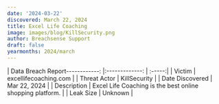 ```yaml
---
date: '2024-03-22'
discovered: March 22, 2024
title: Excel Life Coaching
image: images/blog/KillSecurity.png
author: Breachsense Support
draft: false
yearmonths: 2024/march
---
```


| Data Breach Report------------:     |:-------------:    | :-----:|
| Victim      | excellifecoaching.com      | 
| Threat Actor      | KillSecurity      | 
| Date Discovered      | Mar 22, 2024      | 
| Description      | Excel Life Coaching is the best online shopping platform.      | 
| Leak Size      | Unknown      | 

